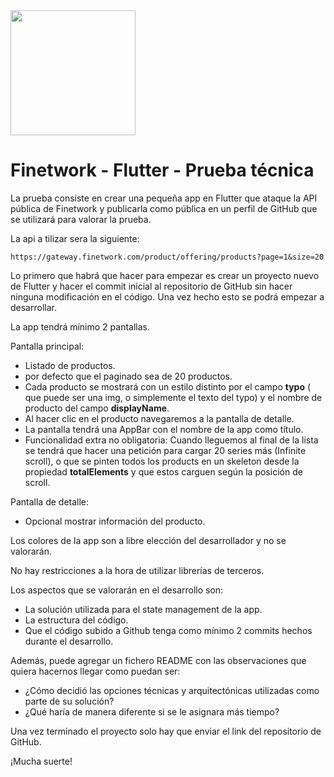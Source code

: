 <img src="https://play-lh.googleusercontent.com/Xhg5bvT9EGsjTzb8vEuEii2l_0ZTgxv8k2RXysXIozRNozUtHyHu66fq5blDsBxmC8yY" width="200" height="200" />

# Finetwork - Flutter - Prueba técnica

La prueba consiste en crear una pequeña app en Flutter que ataque la API pública de Finetwork y publicarla como pública en un perfil de GitHub que se utilizará para valorar la prueba.

La api a tilizar sera la siguiente:

    https://gateway.finetwork.com/product/offering/products?page=1&size=20

Lo primero que habrá que hacer para empezar es crear un proyecto nuevo de Flutter y hacer el commit inicial al repositorio de GitHub sin hacer ninguna modificación en el código. Una vez hecho esto se podrá empezar a desarrollar.

La app tendrá mínimo 2 pantallas.

Pantalla principal:

- Listado de productos.
- por defecto que el paginado sea de 20 productos.
- Cada producto se mostrará con un estilo distinto por el campo **typo** ( que puede ser una img, o simplemente el texto del typo) y el nombre de producto del campo **displayName**.
- Al hacer clic en el producto navegaremos a la pantalla de detalle.
- La pantalla tendrá una AppBar con el nombre de la app como título.
- Funcionalidad extra no obligatoria: Cuando lleguemos al final de la lista se tendrá que hacer una petición para cargar 20 series más (Infinite scroll), o que se pinten todos los products en un skeleton desde la propiedad **totalElements** y que estos carguen según la posición de scroll.

Pantalla de detalle:

- Opcional mostrar información del producto.

Los colores de la app son a libre elección del desarrollador y no se valorarán.

No hay restricciones a la hora de utilizar librerías de terceros.

Los aspectos que se valorarán en el desarrollo son:

- La solución utilizada para el state management de la app.
- La estructura del código.
- Que el código subido a Github tenga como mínimo 2 commits hechos durante el desarrollo.

Además, puede agregar un fichero README con las observaciones que quiera hacernos llegar como puedan ser:

- ¿Cómo decidió las opciones técnicas y arquitectónicas utilizadas como parte de su solución?
- ¿Qué haría de manera diferente si se le asignara más tiempo?

Una vez terminado el proyecto solo hay que enviar el link del repositorio de GitHub.

¡Mucha suerte!
